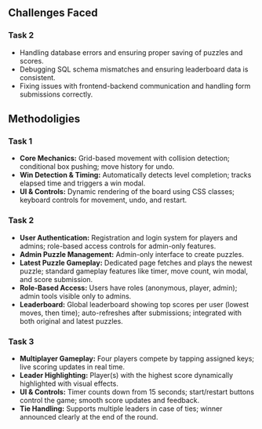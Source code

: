 ## Challenges Faced
### Task 2
- Handling database errors and ensuring proper saving of puzzles and scores.
- Debugging SQL schema mismatches and ensuring leaderboard data is consistent.
- Fixing issues with frontend-backend communication and handling form submissions correctly.
## Methodoligies 
### Task 1 
- **Core Mechanics:** Grid-based movement with collision detection; conditional box pushing; move history for undo.
- **Win Detection & Timing:** Automatically detects level completion; tracks elapsed time and triggers a win modal.
- **UI & Controls:** Dynamic rendering of the board using CSS classes; keyboard controls for movement, undo, and restart.
### Task 2 
- **User Authentication:** Registration and login system for players and admins; role-based access controls for admin-only features.
- **Admin Puzzle Management:** Admin-only interface to create puzzles.
- **Latest Puzzle Gameplay:** Dedicated page fetches and plays the newest puzzle; standard gameplay features like timer, move count, win modal, and score submission.
- **Role-Based Access:** Users have roles (anonymous, player, admin); admin tools visible only to admins.
- **Leaderboard:** Global leaderboard showing top scores per user (lowest moves, then time); auto-refreshes after submissions; integrated with both original and latest puzzles.
### Task 3 
- **Multiplayer Gameplay:** Four players compete by tapping assigned keys; live scoring updates in real time.
- **Leader Highlighting:** Player(s) with the highest score dynamically highlighted with visual effects.
- **UI & Controls:** Timer counts down from 15 seconds; start/restart buttons control the game; smooth score updates and feedback.
- **Tie Handling:** Supports multiple leaders in case of ties; winner announced clearly at the end of the round.
